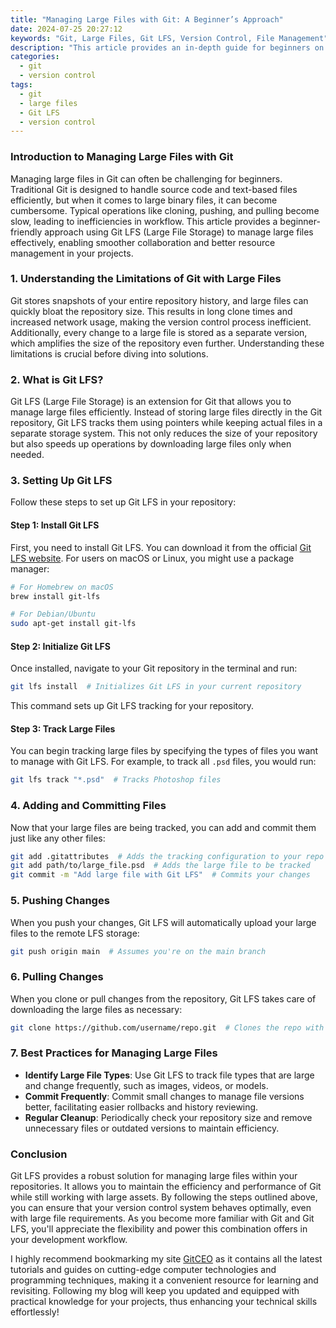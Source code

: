 ```yaml
---
title: "Managing Large Files with Git: A Beginner’s Approach"
date: 2024-07-25 20:27:12
keywords: "Git, Large Files, Git LFS, Version Control, File Management"
description: "This article provides an in-depth guide for beginners on managing large files with Git. It introduces the challenges of handling large files in version control systems, and offers practical solutions using Git LFS (Large File Storage). Discover how to implement, configure, and efficiently work with large files in your Git repositories, enhancing your version control workflow. Understand the importance of file management in software development and learn best practices to optimize your git experience, ensuring faster commits and better resource management."
categories:
  - git
  - version control
tags:
  - git
  - large files
  - Git LFS
  - version control
---
```


### Introduction to Managing Large Files with Git

Managing large files in Git can often be challenging for beginners. Traditional Git is designed to handle source code and text-based files efficiently, but when it comes to large binary files, it can become cumbersome. Typical operations like cloning, pushing, and pulling become slow, leading to inefficiencies in workflow. This article provides a beginner-friendly approach using Git LFS (Large File Storage) to manage large files effectively, enabling smoother collaboration and better resource management in your projects.

<!-- more -->

### 1. Understanding the Limitations of Git with Large Files

Git stores snapshots of your entire repository history, and large files can quickly bloat the repository size. This results in long clone times and increased network usage, making the version control process inefficient. Additionally, every change to a large file is stored as a separate version, which amplifies the size of the repository even further. Understanding these limitations is crucial before diving into solutions.

### 2. What is Git LFS?

Git LFS (Large File Storage) is an extension for Git that allows you to manage large files efficiently. Instead of storing large files directly in the Git repository, Git LFS tracks them using pointers while keeping actual files in a separate storage system. This not only reduces the size of your repository but also speeds up operations by downloading large files only when needed.

### 3. Setting Up Git LFS

Follow these steps to set up Git LFS in your repository:

#### Step 1: Install Git LFS

First, you need to install Git LFS. You can download it from the official [Git LFS website](https://git-lfs.github.com/). For users on macOS or Linux, you might use a package manager:

```bash
# For Homebrew on macOS
brew install git-lfs

# For Debian/Ubuntu
sudo apt-get install git-lfs
```

#### Step 2: Initialize Git LFS

Once installed, navigate to your Git repository in the terminal and run:

```bash
git lfs install  # Initializes Git LFS in your current repository
```

This command sets up Git LFS tracking for your repository.

#### Step 3: Track Large Files

You can begin tracking large files by specifying the types of files you want to manage with Git LFS. For example, to track all `.psd` files, you would run:

```bash
git lfs track "*.psd"  # Tracks Photoshop files
```

### 4. Adding and Committing Files

Now that your large files are being tracked, you can add and commit them just like any other files:

```bash
git add .gitattributes  # Adds the tracking configuration to your repo
git add path/to/large_file.psd  # Adds the large file to be tracked
git commit -m "Add large file with Git LFS"  # Commits your changes
```

### 5. Pushing Changes

When you push your changes, Git LFS will automatically upload your large files to the remote LFS storage:

```bash
git push origin main  # Assumes you're on the main branch
```

### 6. Pulling Changes

When you clone or pull changes from the repository, Git LFS takes care of downloading the large files as necessary:

```bash
git clone https://github.com/username/repo.git  # Clones the repo with LFS files
```

### 7. Best Practices for Managing Large Files

- **Identify Large File Types**: Use Git LFS to track file types that are large and change frequently, such as images, videos, or models.
- **Commit Frequently**: Commit small changes to manage file versions better, facilitating easier rollbacks and history reviewing.
- **Regular Cleanup**: Periodically check your repository size and remove unnecessary files or outdated versions to maintain efficiency.

### Conclusion

Git LFS provides a robust solution for managing large files within your repositories. It allows you to maintain the efficiency and performance of Git while still working with large assets. By following the steps outlined above, you can ensure that your version control system behaves optimally, even with large file requirements. As you become more familiar with Git and Git LFS, you'll appreciate the flexibility and power this combination offers in your development workflow.

I highly recommend bookmarking my site [GitCEO](https://gitceo.com) as it contains all the latest tutorials and guides on cutting-edge computer technologies and programming techniques, making it a convenient resource for learning and revisiting. Following my blog will keep you updated and equipped with practical knowledge for your projects, thus enhancing your technical skills effortlessly!